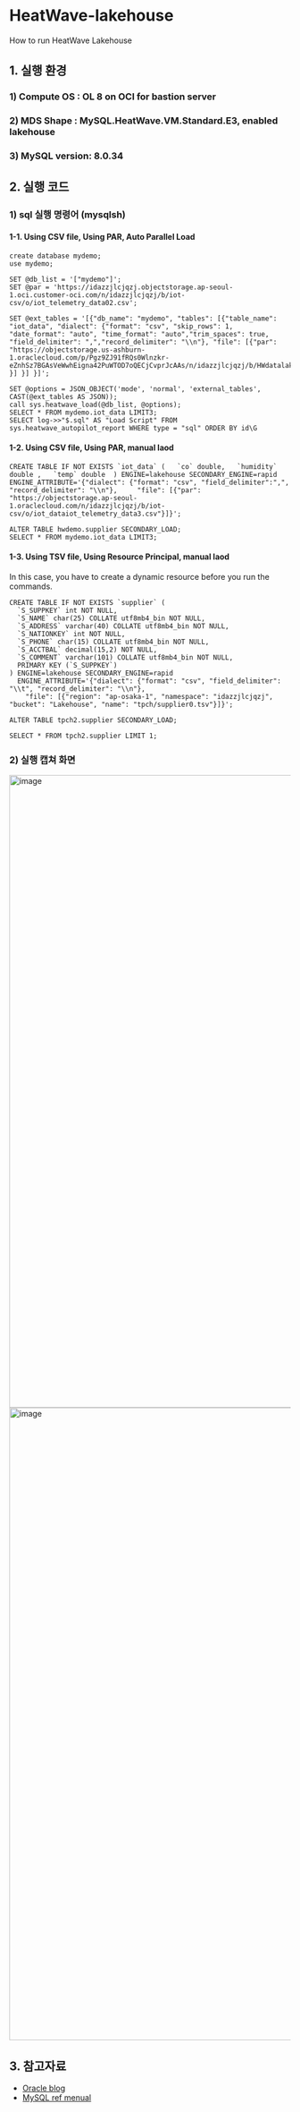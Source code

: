 # HeatWave-lakehouse
How to run HeatWave Lakehouse

## 1. 실행 환경
### 1) Compute OS : OL 8 on OCI for bastion server
### 2) MDS Shape : MySQL.HeatWave.VM.Standard.E3, enabled lakehouse 
### 3) MySQL version: 8.0.34

## 2. 실행 코드
### 1) sql 실행 명령어 (mysqlsh)
#### 1-1. Using CSV file, Using PAR, Auto Parallel Load
```
create database mydemo;
use mydemo;

SET @db_list = '["mydemo"]';
SET @par = 'https://idazzjlcjqzj.objectstorage.ap-seoul-1.oci.customer-oci.com/n/idazzjlcjqzj/b/iot-csv/o/iot_telemetry_data02.csv';

SET @ext_tables = '[{"db_name": "mydemo", "tables": [{"table_name": "iot_data", "dialect": {"format": "csv", "skip_rows": 1,  "date_format": "auto", "time_format": "auto","trim_spaces": true,  "field_delimiter": ",","record_delimiter": "\\n"}, "file": [{"par": "https://objectstorage.us-ashburn-1.oraclecloud.com/p/Pgz9ZJ91fRQs0Wlnzkr-eZnhSz7BGAsVeWwhEigna42PuWTOD7oQECjCvprJcAAs/n/idazzjlcjqzj/b/HWdatalake/o/airlines.csv" }] }] }]';

SET @options = JSON_OBJECT('mode', 'normal', 'external_tables', CAST(@ext_tables AS JSON));
call sys.heatwave_load(@db_list, @options);
SELECT * FROM mydemo.iot_data LIMIT3;
SELECT log->>"$.sql" AS "Load Script" FROM sys.heatwave_autopilot_report WHERE type = "sql" ORDER BY id\G
```
#### 1-2. Using CSV file, Using PAR, manual laod
```
CREATE TABLE IF NOT EXISTS `iot_data` (   `co` double,   `humidity` double ,   `temp` double  ) ENGINE=lakehouse SECONDARY_ENGINE=rapid   ENGINE_ATTRIBUTE='{"dialect": {"format": "csv", "field_delimiter":",", "record_delimiter": "\\n"},     "file": [{"par": "https://objectstorage.ap-seoul-1.oraclecloud.com/n/idazzjlcjqzj/b/iot-csv/o/iot_dataiot_telemetry_data3.csv"}]}';

ALTER TABLE hwdemo.supplier SECONDARY_LOAD;
SELECT * FROM mydemo.iot_data LIMIT3;
```

#### 1-3. Using TSV file, Using Resource Principal, manual laod
In this case, you have to create a dynamic resource before you run the commands.
```
CREATE TABLE IF NOT EXISTS `supplier` (
  `S_SUPPKEY` int NOT NULL,
  `S_NAME` char(25) COLLATE utf8mb4_bin NOT NULL,
  `S_ADDRESS` varchar(40) COLLATE utf8mb4_bin NOT NULL,
  `S_NATIONKEY` int NOT NULL,
  `S_PHONE` char(15) COLLATE utf8mb4_bin NOT NULL,
  `S_ACCTBAL` decimal(15,2) NOT NULL,
  `S_COMMENT` varchar(101) COLLATE utf8mb4_bin NOT NULL,
  PRIMARY KEY (`S_SUPPKEY`)
) ENGINE=lakehouse SECONDARY_ENGINE=rapid
  ENGINE_ATTRIBUTE='{"dialect": {"format": "csv", "field_delimiter": "\\t", "record_delimiter": "\\n"},
    "file": [{"region": "ap-osaka-1", "namespace": "idazzjlcjqzj", "bucket": "Lakehouse", "name": "tpch/supplier0.tsv"}]}';

ALTER TABLE tpch2.supplier SECONDARY_LOAD;

SELECT * FROM tpch2.supplier LIMIT 1;
```

### 2) 실행 캡쳐 화면
<img width="1131" alt="image" src="https://github.com/mysqlsumi/hw-lakehouse/assets/31054795/d988870a-742d-43c3-b750-0406c3b7fc53">
<img width="1131" alt="image" src="https://github.com/mysqlsumi/hw-lakehouse/assets/31054795/93dcc27a-e3e3-4170-8318-93791137b60d">


## 3. 참고자료
- [Oracle blog](https://blogs.oracle.com/mysql/post/getting-started-with-mysql-heatwave-lakehouse)
- [MySQL ref menual](https://dev.mysql.com/doc/heatwave/en/mys-hw-lakehouse.html)



